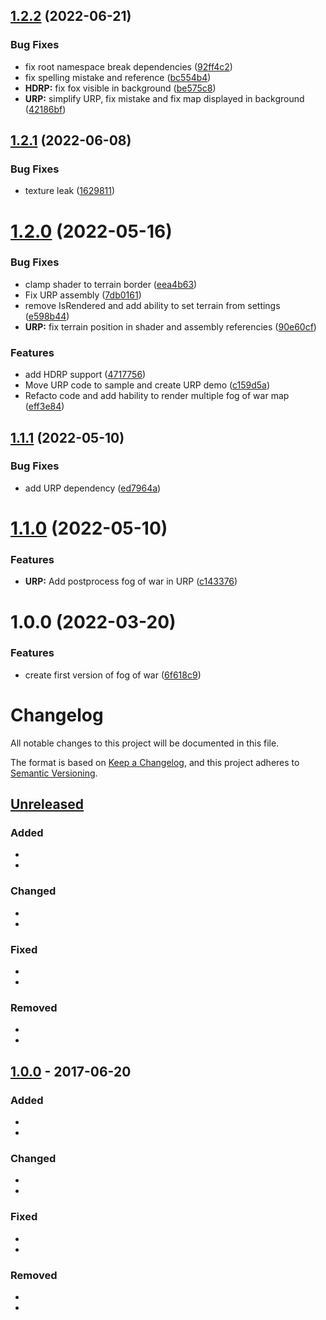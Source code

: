 ## [1.2.2](https://github.com/OpenSourceUnityPackage/FogOfWar/compare/1.2.1...1.2.2) (2022-06-21)


### Bug Fixes

* fix root namespace break dependencies ([92ff4c2](https://github.com/OpenSourceUnityPackage/FogOfWar/commit/92ff4c22057bb25fd4125c2006fc1e2790faf7d0))
* fix spelling mistake and reference ([bc554b4](https://github.com/OpenSourceUnityPackage/FogOfWar/commit/bc554b4b3ad29eac1c454bfd499e17b597e8b3d8))
* **HDRP:** fix fox visible in background ([be575c8](https://github.com/OpenSourceUnityPackage/FogOfWar/commit/be575c8161e5c1b5dfea413ed7038a8995251cd2))
* **URP:** simplify URP, fix mistake and fix map displayed in background ([42186bf](https://github.com/OpenSourceUnityPackage/FogOfWar/commit/42186bf773aac011d376b9413a0cbf17824cc399))

## [1.2.1](https://github.com/OpenSourceUnityPackage/FogOfWar/compare/1.2.0...1.2.1) (2022-06-08)


### Bug Fixes

* texture leak ([1629811](https://github.com/OpenSourceUnityPackage/FogOfWar/commit/16298116575fd873dd6aaaa6427fd731f8aec094))

# [1.2.0](https://github.com/OpenSourceUnityPackage/FogOfWar/compare/1.1.1...1.2.0) (2022-05-16)


### Bug Fixes

* clamp shader to terrain border ([eea4b63](https://github.com/OpenSourceUnityPackage/FogOfWar/commit/eea4b63eb25a2348ad0f107190f3290dc1c0b74b))
* Fix URP assembly ([7db0161](https://github.com/OpenSourceUnityPackage/FogOfWar/commit/7db0161718146266084f2ac2f6ff77b99eff991c))
* remove IsRendered and add ability to set terrain from settings ([e598b44](https://github.com/OpenSourceUnityPackage/FogOfWar/commit/e598b4445ae512059a2564e642bd98c2d4143db9))
* **URP:** fix terrain position in shader and assembly referencies ([90e60cf](https://github.com/OpenSourceUnityPackage/FogOfWar/commit/90e60cf2209a4d6d71d15dd2f888c0f788a9d2c9))


### Features

* add HDRP support ([4717756](https://github.com/OpenSourceUnityPackage/FogOfWar/commit/47177569fad283999d23990d5b99ea1db11a20e0))
* Move URP code to sample and create URP demo ([c159d5a](https://github.com/OpenSourceUnityPackage/FogOfWar/commit/c159d5a0af3e1917e419c1ff557dea990bfd0952))
* Refacto code and add hability to render multiple fog of war map ([eff3e84](https://github.com/OpenSourceUnityPackage/FogOfWar/commit/eff3e84bf817c489254d222a345ea14123c74193))

## [1.1.1](https://github.com/OpenSourceUnityPackage/FogOfWar/compare/1.1.0...1.1.1) (2022-05-10)


### Bug Fixes

* add URP dependency ([ed7964a](https://github.com/OpenSourceUnityPackage/FogOfWar/commit/ed7964a9ab141f580ca4db980bf418b070fedfe5))

# [1.1.0](https://github.com/OpenSourceUnityPackage/FogOfWar/compare/1.0.0...1.1.0) (2022-05-10)


### Features

* **URP:** Add postprocess fog of war in URP ([c143376](https://github.com/OpenSourceUnityPackage/FogOfWar/commit/c143376229469053e727991e5ce38f378b49519a))

# 1.0.0 (2022-03-20)


### Features

* create first version of fog of war ([6f618c9](https://github.com/OpenSourceUnityPackage/FogOfWar/commit/6f618c90a48debfd9cbdb2bf3236ffd56849c7f1))

# Changelog
All notable changes to this project will be documented in this file.

The format is based on [Keep a Changelog](https://keepachangelog.com/en/1.0.0/),
and this project adheres to [Semantic Versioning](https://semver.org/spec/v2.0.0.html).

## [Unreleased]
### Added
-
- 

### Changed
-
-

### Fixed
-
-

### Removed
-
-

## [1.0.0] - 2017-06-20
### Added
-
- 

### Changed
-
-

### Fixed
-
-

### Removed
-
-

[Unreleased]: https://github.com/olivierlacan/keep-a-changelog/compare/v1.0.0...HEAD
[1.0.0]: https://github.com/olivierlacan/keep-a-changelog/compare/v0.3.0...v1.0.0
